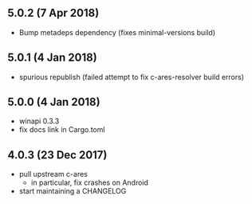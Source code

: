## 5.0.2 (7 Apr 2018)

* Bump metadeps dependency (fixes minimal-versions build)

## 5.0.1 (4 Jan 2018)

* spurious republish (failed attempt to fix c-ares-resolver build errors)

## 5.0.0 (4 Jan 2018)

* winapi 0.3.3
* fix docs link in Cargo.toml

## 4.0.3 (23 Dec 2017)

* pull upstream c-ares
  * in particular, fix crashes on Android
* start maintaining a CHANGELOG
